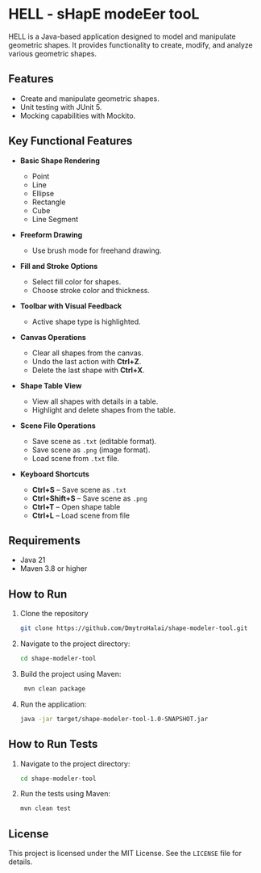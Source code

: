 # HELL - sHapE modeEer tooL

HELL is a Java-based application designed to model and manipulate geometric shapes. It provides functionality to create, modify, and analyze various geometric shapes.

## Features

- Create and manipulate geometric shapes.
- Unit testing with JUnit 5.
- Mocking capabilities with Mockito.

## Key Functional Features

- **Basic Shape Rendering**  
  - Point  
  - Line  
  - Ellipse  
  - Rectangle  
  - Cube
  - Line Segment

- **Freeform Drawing**  
  - Use brush mode for freehand drawing.

- **Fill and Stroke Options**  
  - Select fill color for shapes.  
  - Choose stroke color and thickness.

- **Toolbar with Visual Feedback**  
  - Active shape type is highlighted.

- **Canvas Operations**  
  - Clear all shapes from the canvas.  
  - Undo the last action with **Ctrl+Z**.  
  - Delete the last shape with **Ctrl+X**.

- **Shape Table View**  
  - View all shapes with details in a table.  
  - Highlight and delete shapes from the table.

- **Scene File Operations**  
  - Save scene as `.txt` (editable format).  
  - Save scene as `.png` (image format).  
  - Load scene from `.txt` file.

- **Keyboard Shortcuts**
  - **Ctrl+S** – Save scene as `.txt`  
  - **Ctrl+Shift+S** – Save scene as `.png`  
  - **Ctrl+T** – Open shape table  
  - **Ctrl+L** – Load scene from file


## Requirements

- Java 21
- Maven 3.8 or higher

## How to Run

1. Clone the repository
   ```bash
   git clone https://github.com/DmytroHalai/shape-modeler-tool.git
   ```
2. Navigate to the project directory:
   ```bash
   cd shape-modeler-tool
   ```
3. Build the project using Maven:
   ```bash
    mvn clean package
    ```
4. Run the application:
    ```bash
    java -jar target/shape-modeler-tool-1.0-SNAPSHOT.jar
    ```

## How to Run Tests

1. Navigate to the project directory:
   ```bash
   cd shape-modeler-tool
   ```

2. Run the tests using Maven:
   ```bash
   mvn clean test
   ```
## License

This project is licensed under the MIT License. See the `LICENSE` file for details.
